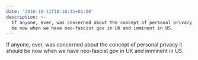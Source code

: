 ```yaml
---
date: '2016-10-11T18:10:31+01:00'
description: >-
  If anyone, ever, was concerned about the concept of personal privacy it should
  be now when we have neo-fascist gov in UK and imminent in US.
---
```

If anyone, ever, was concerned about the concept of personal privacy it should be now when we have neo-fascist gov in UK and imminent in US.
